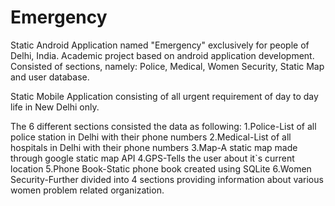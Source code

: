 # Emergency
Static Android Application named "Emergency" exclusively for people of Delhi, India.
Academic project based on android application development. Consisted of sections, namely: Police, Medical, Women Security, Static Map and user database.


Static Mobile Application consisting of all urgent requirement of day to day life in New Delhi only.


The 6 different sections consisted the data as following:
1.Police-List of all police station in Delhi with their phone numbers
2.Medical-List of all hospitals in Delhi with their phone numbers
3.Map-A static map made through google static map API
4.GPS-Tells the user about it`s current location
5.Phone Book-Static phone book created using SQLite
6.Women Security-Further divided into 4 sections providing information about various women problem related organization.
